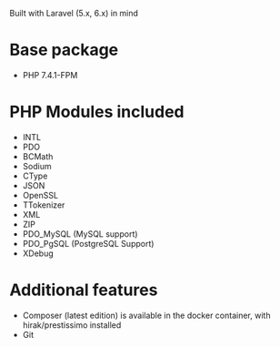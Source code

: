 Built with Laravel (5.x, 6.x) in mind

# Base package

* PHP 7.4.1-FPM

# PHP Modules included

* INTL
* PDO
* BCMath
* Sodium
* CType
* JSON
* OpenSSL
* TTokenizer
* XML
* ZIP
* PDO_MySQL (MySQL support)
* PDO_PgSQL (PostgreSQL Support)
* XDebug

# Additional features

* Composer (latest edition) is available in the docker container, with hirak/prestissimo installed
* Git
